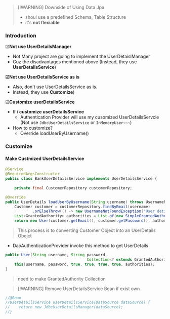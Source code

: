 > [!WARNING] Downside of Using Data Jpa
> - shoul use a predefined Schema, Table Structure  
> - it's **not flexiable**  

### Introduction
☑**Not use UserDetailsManager** 
- Not Many project are going to implement the UserDetaislManager 
- Cuz the disadvantages mentioned above (Instead, they use **UserDetailsService**)

**☑Not use UserDetailsService as is**
- Also, don't use UserDetailsService as is. 
- Instead, they use **Customize**)

☑**Customize userDetailsService**
- If i **customize userDetailsService**
	- Authentication Provider will use my cusomized UserDetailsServcie (Not use `JdbcUserDetailsService` or `InMemoryUser~~~`)
- How to customize?
	- Override loadUserByUsername() 

### Customize 


#### Make Custmized UserDetailsService

```java 
@Service  
@RequiredArgsConstructor  
public class BankUserDetailsService implements UserDetailsService {  
  
    private final CustomerRepository customerRepository;
```
```java 
@Override  
public UserDetails loadUserByUsername(String username) throws UsernameNotFoundException {  
    Customer customer = customerRepository.findByEmail(username)  
            .orElseThrow(() -> new UsernameNotFoundException("User detials not found for the user" + username));  
    List<GrantedAuthority> authorities = List.of(new SimpleGrantedAuthority(customer.getRole()));  
    return new User(customer.getEmail(), customer.getPassword(), authorities);
```
> This process is to converting Customer Object into an UserDetails Obejct 
- DaoAuthenticationProvider invoke this method to get UserDetails

```java 
public User(String username, String password, 
									Collection<? extends GrantedAuthority> authorities) {  
    this(username, password, true, true, true, true, authorities);  
}
```
> need to make GrantedAuthority Collection 

> [!WARNING] Remove UserDetailsService Bean if exist own 
```java 
//@Bean  
//UserDetailsService userDetailsService(DataSource dataSource) {  
//    return new JdbcUserDetailsManager(dataSource);  
//} 
```



